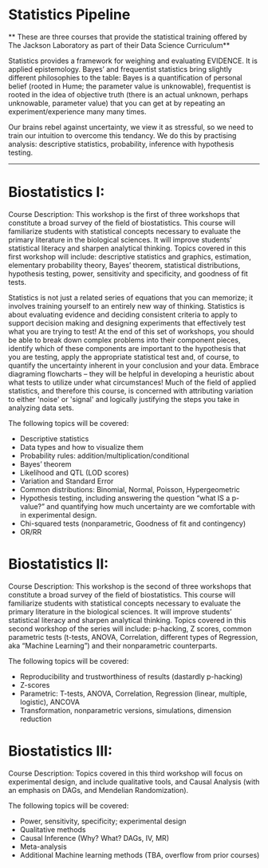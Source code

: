# Statistics Pipeline

** These are three courses that provide the statistical training offered by The Jackson Laboratory as part of their Data Science Curriculum**

Statistics provides a framework for weighing and evaluating EVIDENCE. It is applied epistemology. 
Bayes’ and frequentist statistics bring slightly different philosophies to the table: Bayes is a quantification of personal
belief (rooted in Hume; the parameter value is unknowable), frequentist is rooted in the idea of objective truth (there is
an actual unknown, perhaps unknowable, parameter value) that you can get at by repeating an experiment/experience many 
many times. 

Our brains rebel against uncertainty, we view it as stressful, so we need to train our intuition to overcome this tendancy. 
We do this by practising analysis: descriptive statistics, probability, inference with hypothesis testing. 

--------
# Biostatistics I: 
Course Description: 
This workshop is the first of three workshops that constitute a broad survey of the field of biostatistics. This course will
familiarize students with statistical concepts necessary to evaluate the primary literature in the biological sciences. It 
will improve students’ statistical literacy and sharpen analytical thinking. Topics covered in this first workshop will 
include: descriptive statistics and graphics, estimation, elementary probability theory, Bayes’ theorem, statistical 
distributions, hypothesis testing, power, sensitivity and specificity, and goodness of fit tests. 

Statistics is not just a related series of equations that you can memorize; it involves training yourself to an entirely 
new way of thinking. Statistics is about evaluating evidence and deciding consistent criteria to apply to support decision
making and designing experiments that effectively test what you are trying to test! At the end of this set of workshops, you 
should be able to break down complex problems into their component pieces, identify which of these components are important
to the hypothesis that you are testing, apply the appropriate statistical test and, of course, to quantify the uncertainty 
inherent in your conclusion and your data. Embrace diagraming flowcharts – they will be helpful in developing a heuristic 
about what tests to utilize under what circumstances! Much of the field of applied statistics, and therefore this course,
is concerned with attributing variation to either 'noise' or 'signal' and logically justifying the steps you take in 
analyzing data sets.  

The following topics will be covered: 
- Descriptive statistics
- Data types and how to visualize them
- Probability rules: addition/multiplication/conditional
- Bayes’ theorem
- Likelihood and QTL (LOD scores)
- Variation and Standard Error
- Common distributions: Binomial, Normal, Poisson, Hypergeometric
- Hypothesis testing, including answering the question “what IS a p-value?” and quantifying how much uncertainty are we comfortable with in experimental design.
- Chi-squared tests (nonparametric, Goodness of fit and contingency)
- OR/RR


# Biostatistics II: 
Course Description: 
This workshop is the second of three workshops that constitute a broad survey of the field of biostatistics. This course will
familiarize students with statistical concepts necessary to evaluate the primary literature in the biological sciences. It will
improve students’ statistical literacy and sharpen analytical thinking. Topics covered in this second workshop of the series 
will include: p-hacking, Z scores, common parametric tests (t-tests, ANOVA, Correlation, different types of Regression, aka 
“Machine Learning”) and their nonparametric counterparts.   

The following topics will be covered: 
- Reproducibility and trustworthiness of results (dastardly p-hacking)
- Z-scores
- Parametric: T-tests, ANOVA, Correlation, Regression (linear, multiple, logistic), ANCOVA
- Transformation, nonparametric versions, simulations, dimension reduction

# Biostatistics III: 
Course Description: 
Topics covered in this third workshop will focus on experimental design, and include qualitative tools, and 
Causal Analysis (with an emphasis on DAGs, and Mendelian Randomization). 

The following topics will be covered: 
- Power, sensitivity, specificity; experimental design
- Qualitative methods
- Causal Inference (Why? What? DAGs, IV, MR)
- Meta-analysis
- Additional Machine learning methods (TBA, overflow from prior courses)
